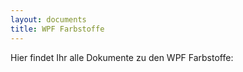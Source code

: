```yaml
---
layout: documents
title: WPF Farbstoffe
---
```

Hier findet Ihr alle Dokumente zu den WPF Farbstoffe:

